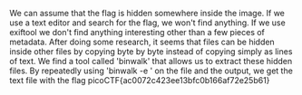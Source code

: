 We can assume that the flag is hidden somewhere inside the image.
If we use a text editor and search for the flag, we won't find anything.
If we use exiftool we don't find anything interesting other than a few pieces of metadata.
After doing some research, it seems that files can be hidden inside other files by copying byte by byte instead of copying simply as lines of text.
We find a tool called 'binwalk' that allows us to extract these hidden files.
By repeatedly using 'binwalk -e <file>' on the file and the output, we get the text file with the flag picoCTF{ac0072c423ee13bfc0b166af72e25b61}
